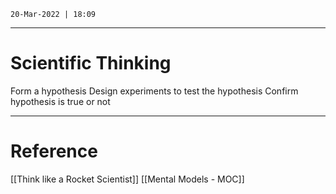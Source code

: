 `20-Mar-2022 | 18:09`


---
# Scientific Thinking

Form a hypothesis
Design experiments to test the hypothesis
Confirm hypothesis is true or not

---
# Reference
[[Think like a Rocket Scientist]]
[[Mental Models  - MOC]]